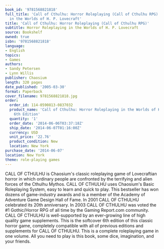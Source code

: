 ```yaml
---
book_id: '9781568821818'
full_title: 'Call of Cthulhu: Horror Roleplaying (Call of Cthulhu RPG): Horror Roleplaying
  in the Worlds of H. P. Lovecraft'
title: 'Call of Cthulhu: Horror Roleplaying (Call of Cthulhu RPG)'
subtitle: Horror Roleplaying in the Worlds of H. P. Lovecraft
source: Bookshelf
owned: true
isbn: '9781568821818'
language:
- English
topics:
- Games
authors:
- Sandy Petersen
- Lynn Willis
publisher: Chaosium
length: 320 pages
date_published: '2005-03-30'
format: Paperback
cover_filename: 9781568821818.jpg
order:
  order_id: 114-0590813-0837032
  product_name: 'Call of Cthulhu: Horror Roleplaying in the Worlds of H. P. Lovecraft,
    6th Edition'
  quantity: '1'
  order_date: '2014-06-06T03:37:18Z'
  ship_date: '2014-06-07T01:16:00Z'
  currency: USD
  unit_price: '22.76'
  product_condition: New
  location: New York
purchase_date: '2014-06-07'
location: New York
theme: role-playing games
---
```

CALL OF CTHULHU is Chaosium's classic roleplaying game of Lovecraftian horror in which ordinary people are confronted by the terrifying and alien forces of the Cthulhu Mythos. CALL OF CTHULHU uses Chaosium's Basic Roleplaying System, easy to learn and quick to play. This bestseller has won dozens of game-industry awards and is a member of the Academy of Adventure Game Design Hall of Fame. In 2001 CALL OF CTHULHU celebrated its 20th anniversary. In 2003 CALL OF CTHULHU was voted the #1 Gothic/Horror RPG of all time by the Gaming Report.com community. CALL OF CTHULHU is well-supported by an ever-growing line of high quality game supplements. This is the softcover 6th edition of this classic horror game, completely compatible with all of previous editions and supplements for CALL OF CTHULHU. This is a complete roleplaying game in one volume. All you need to play is this book, some dice, imagination, and your friends.
